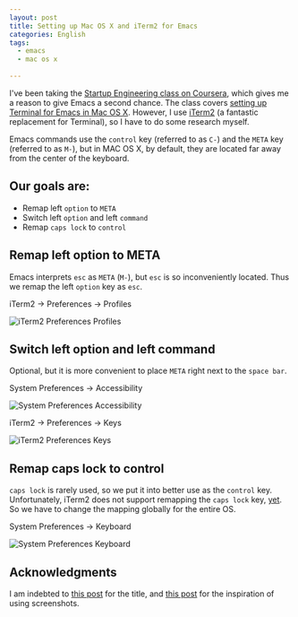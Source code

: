 ```yaml
---
layout: post
title: Setting up Mac OS X and iTerm2 for Emacs
categories: English
tags:
  - emacs
  - mac os x
  
---
```

I've been taking the [Startup Engineering class on Coursera](https://class.coursera.org/startup-001/class/index), which gives me a reason to give Emacs a second chance. The class covers [setting up Terminal for Emacs in Mac OS X](https://d396qusza40orc.cloudfront.net/startup/lecture_slides%2Flecture4b-developer-environment.pdf). However, I use [iTerm2](http://www.iterm2.com/#/section/home) (a fantastic replacement for Terminal), so I have to do some research myself.

Emacs commands use the `control` key (referred to as `C-`) and the `META` key (referred to as `M-`), but in MAC OS X, by default, they are located far away from the center of the keyboard.

## Our goals are:

- Remap left `option` to `META`
- Switch left `option` and left `command`
- Remap `caps lock` to `control`


## Remap left option to META

Emacs interprets `esc` as `META` (`M-`), but `esc` is so inconveniently located. Thus we remap the left `option` key as `esc`.

iTerm2 -> Preferences -> Profiles

![iTerm2 Preferences Profiles](https://dl.dropboxusercontent.com/u/308058/blogimages/2013/07/iterm2_preferences_profiles.png)


## Switch left option and left command

Optional, but it is more convenient to place `META` right next to the `space bar`.

System Preferences -> Accessibility

![System Preferences Accessibility](https://dl.dropboxusercontent.com/u/308058/blogimages/2013/07/system_preferences_accessibility.png)

iTerm2 -> Preferences -> Keys

![iTerm2 Preferences Keys](https://dl.dropboxusercontent.com/u/308058/blogimages/2013/07/iterm2_preferences_keys.png)


## Remap caps lock to control

`caps lock` is rarely used, so we put it into better use as the `control` key. Unfortunately, iTerm2 does not support remapping the `caps lock` key, [yet](https://groups.google.com/forum/#!topic/iterm2-discuss/GrqN0Hew5gY). So we have to change the mapping globally for the entire OS.

System Preferences -> Keyboard

![System Preferences Keyboard](https://dl.dropboxusercontent.com/u/308058/blogimages/2013/07/system_preferences_keyboard.png)

## Acknowledgments

I am indebted to [this post](http://xor.lonnen.com/2013/01/04/emacs-on-osx.html) for the title, and [this post](http://xenodium.com/blog/?p=858) for the inspiration of using screenshots.
